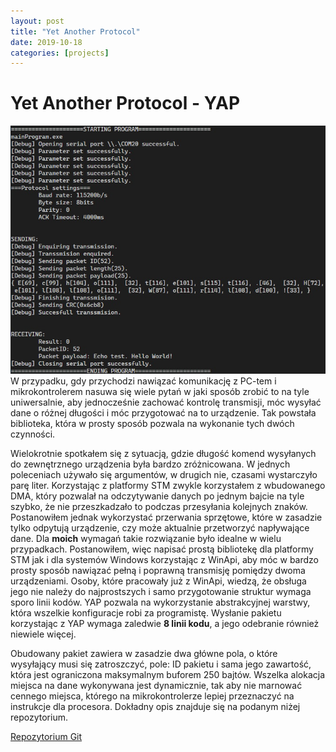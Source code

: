 ```yaml
---
layout: post
title: "Yet Another Protocol"
date: 2019-10-18
categories: [projects]
---
```

# Yet Another Protocol - YAP

![](/images/YAP/console.JPG)
W przypadku, gdy przychodzi nawiązać komunikację z PC-tem i mikrokontrolerem nasuwa się wiele pytań w jaki sposób zrobić to na tyle uniwersalnie, aby jednocześnie zachować kontrolę transmisji, móc wysyłać dane o różnej długości i móc przygotować na to urządzenie. Tak powstała biblioteka, która w prosty sposób pozwala na wykonanie tych dwóch czynności.

Wielokrotnie spotkałem się z sytuacją, gdzie długość komend wysyłanych do zewnętrznego urządzenia była bardzo zróżnicowana. W jednych poleceniach używało się argumentów, w drugich nie, czasami wystarczyło parę liter. Korzystając z platformy STM zwykle korzystałem z wbudowanego DMA, który pozwalał na odczytywanie danych po jednym bajcie na tyle szybko, że nie przeszkadzało to podczas przesyłania kolejnych znaków. Postanowiłem jednak wykorzystać przerwania sprzętowe, które w zasadzie tylko odpytują urządzenie, czy może aktualnie przetworzyć napływające dane. Dla __moich__ wymagań takie rozwiązanie było idealne w wielu przypadkach. Postanowiłem, więc napisać prostą bibliotekę dla platformy STM jak i dla systemów Windows korzystając z WinApi, aby móc w bardzo prosty sposób nawiązać pełną i poprawną transmisję pomiędzy dwoma urządzeniami. Osoby, które pracowały już z WinApi, wiedzą, że obsługa jego nie należy do najprostszych i samo przygotowanie struktur wymaga sporo linii kodów. YAP pozwala na wykorzystanie abstrakcyjnej warstwy, która wszelkie konfiguracje robi za programistę. Wysłanie pakietu korzystając z YAP wymaga zaledwie __8 linii kodu__, a jego odebranie również niewiele więcej. 

Obudowany pakiet zawiera w zasadzie dwa główne pola, o które wysyłający musi się zatroszczyć, pole: ID pakietu i sama jego zawartość, która jest ograniczona maksymalnym buforem 250 bajtów. Wszelka alokacja miejsca na dane wykonywana jest dynamicznie, tak aby nie marnować cennego miejsca, którego na mikrokontrolerze lepiej przeznaczyć na instrukcje dla procesora. Dokładny opis znajduje się na podanym niżej repozytorium. 

[Repozytorium Git](https://github.com/MateuszMyalski/yetanotherprotocol)